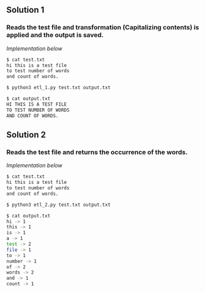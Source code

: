 ## Solution 1
### Reads the test file and transformation (Capitalizing contents) is applied and the output is saved.

*Implementation below*

```bash
$ cat test.txt
hi this is a test file
to test number of words
and count of words.

$ python3 etl_1.py test.txt output.txt

$ cat output.txt 
HI THIS IS A TEST FILE
TO TEST NUMBER OF WORDS
AND COUNT OF WORDS.
```

## Solution 2

### Reads the test file and returns the occurrence of the words.

*Implementation below*

```bash 
$ cat test.txt
hi this is a test file
to test number of words
and count of words.

$ python3 etl_2.py test.txt output.txt

$ cat output.txt 
hi -> 1 
this -> 1 
is -> 1 
a -> 1 
test -> 2 
file -> 1 
to -> 1 
number -> 1 
of -> 2 
words -> 2 
and -> 1 
count -> 1